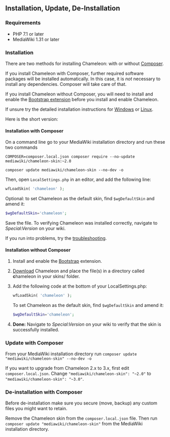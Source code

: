 ## Installation, Update, De-Installation

### Requirements

- PHP 7.1 or later
- MediaWiki 1.31 or later

### Installation

There are two methods for installing Chameleon: with or without [Composer][composer].

If you install Chameleon with Composer, further required software packages will be installed
automatically. In this case, it is *not* necessary to install any dependencies. Composer will
take care of that.

If you install Chameleon without Composer, you will need to install and enable the
[Bootstrap extension][bootstrap] before you install and enable Chameleon.

If unsure try the detailed installation instructions for
[Windows](installation-windows.md) or [Linux](installation-linux.md).

Here is the short version:

#### Installation with Composer

On a command line go to your MediaWiki installation directory and run these two commands

```
COMPOSER=composer.local.json composer require --no-update mediawiki/chameleon-skin:~2.0

composer update mediawiki/chameleon-skin --no-dev -o
```

Then, open `LocalSettings.php` in an editor, and add the following line:


```php
wfLoadSkin( 'chameleon' );
```

Optional: to set Chameleon as the default skin, find `$wgDefaultSkin` and amend it:

```php
$wgDefaultSkin='chameleon';
```

Save the file. To verifying Chameleon was installed correctly, navigate to _Special:Version_ on your wiki.

If you run into problems, try the
[troubleshooting](installation-troubleshooting.md).

#### Installation without Composer

1. Install and enable the [Bootstrap][bootstrap] extension.

2. [Download][download] Chameleon and place the file(s) in a directory called **c**hameleon in your
    skins/ folder. 

3. Add the following code at the bottom of your LocalSettings.php:

   ```php
   wfLoadSkin( 'chameleon' );
	```

   To set Chameleon as the default skin, find `$wgDefaultSkin` and amend it:
   ```php
   $wgDefaultSkin='chameleon';
   ```

4. __Done:__ Navigate to _Special:Version_ on your wiki to verify that the skin
   is successfully installed.

### Update with Composer

From your MediaWiki installation directory run `composer update "mediawiki/chameleon-skin" --no-dev -o`

If you want to upgrade from Chameleon 2.x to 3.x, first edit `composer.local.json`. Change `"mediawiki/chameleon-skin": "~2.0"` to `"mediawiki/chameleon-skin": "~3.0"`.

### De-installation with Composer

Before de-installation make sure you secure (move, backup) any custom files you
might want to retain.

Remove the Chameleon skin from the `composer.local.json` file. Then run
`composer update "mediawiki/chameleon-skin"` from the MediaWiki installation
directory.

[composer]: https://getcomposer.org/
[bootstrap]: https://www.mediawiki.org/wiki/Extension:Bootstrap
[download]: https://github.com/ProfessionalWiki/chameleon/archive/master.zip
